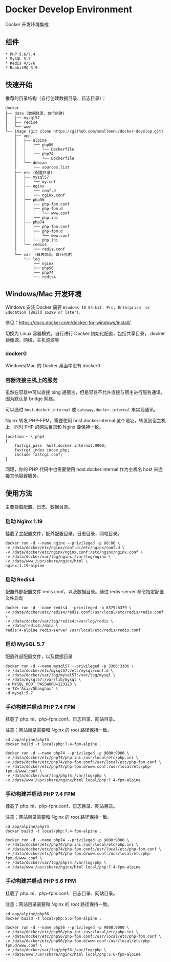 # Docker Develop Environment 

Docker 开发环境集成

## 组件

```
* PHP 5.6/7.4
* MySQL 5.7
* Redis 4/5/6
* RabbitMQ 3.9
```

## 快速开始

推荐的目录结构（自行创建数据目录、日志目录）：

```
docker
├── data (数据目录、自行创建)
│   ├── mysql57
│   ├── redis4
│   └── www  
└── image (git clone https://github.com/smallmenu/docker-develop.git)
    ├── app
    │   ├── alpine
    │   │   ├── php56
    │   │   │   └── Dockerfile
    │   │   └── php74
    │   │       └── Dockerfile
    │   └── debian
    │       └── sources.list
    ├── etc (配置目录)
    │   ├── mysql57
    │   │   └── my.cnf
    │   ├── nginx
    │   │   ├── conf.d
    │   │   └── nginx.conf
    │   ├── php56
    │   │   ├── php-fpm.conf
    │   │   ├── php-fpm.d
    │   │   │   └── www.conf
    │   │   └── php.ini
    │   ├── php74
    │   │   ├── php-fpm.conf
    │   │   ├── php-fpm.d
    │   │   │   └── www.conf
    │   │   └── php.ini
    │   └── redis4
    │       └── redis.conf
    └── var （日志目录，自行创建）
        └── log
            ├── nginx
            ├── php56
            ├── php74
            └── redis4
```

## Windows/Mac 开发环境

Windows 安装 Docker 需要 `Windows 10 64-bit: Pro, Enterprise, or Education (Build 16299 or later).`

参见：https://docs.docker.com/docker-for-windows/install/

切换为 Linux 容器模式，自行进行 Docker 初始化配置，包括共享目录， docker 镜像源，网络，主机资源等

### docker0

Windows/Mac 的 Docker 桌面中没有 docker0

### 容器连接主机上的服务

虽然在容器中可以直接 ping 通宿主，但是容器不允许直接与宿主进行服务通讯，因为默认是 bridge 网络。

可以通过 `host.docker.internal` 或 `gateway.docker.internal` 来实现通讯。

Nginx 转发 PHP-FPM，需要使用 host.docker.internal 这个地址，转发到宿主机上，同时 PHP 的网站目录和 Nginx 要保持一致。

```
location ~ \.php$
{
    fastcgi_pass  host.docker.internal:9000;
    fastcgi_index index.php;
    include fastcgi.conf;
}
```

同理，你的 PHP 代码中也需要使用 host.docker.internal 作为主机名 host 来连接其他容器服务。


## 使用方法

主要挂载配置、日志、数据目录。

### 启动 Nginx 1.19

挂载了主配置文件，额外配置目录，日志目录，网站目录。

```
docker run -d --name nginx --privileged -p 80:80 \
-v /data/docker/etc/nginx/conf.d:/etc/nginx/conf.d \
-v /data/docker/etc/nginx/nginx.conf:/etc/nginx/nginx.conf \
-v /data/docker/var/log/nginx:/var/log/nginx \
-v /data/www:/usr/share/nginx/html \
nginx:1.19-alpine
```

### 启动 Redis4

配置外部配置文件 redis.conf，以及数据目录。通过 redis-server 命令指定配置文件启动

```
docker run -d --name redis4 --privileged -p 6379:6379 \
-v /data/docker/etc/redis4/redis.conf:/usr/local/etc/redis/redis.conf \
-v /data/docker/var/log/redis4:/var/log/redis \
-v /data/redis4:/data \
redis:4-alpine redis-server /usr/local/etc/redis/redis.conf
```

### 启动 MySQL 5.7

配置外部配置文件，以及数据目录

```
docker run -d --name mysql57 --privileged -p 3306:3306 \
-v /data/docker/etc/mysql57:/etc/mysql/conf.d \
-v /data/docker/var/log/mysql57:/var/log/mysql \
-v /data/mysql57:/var/lib/mysql \
-e MYSQL_ROOT_PASSWORD=123123 \
-e TZ='Asia/Shanghai' \
-d mysql:5.7
```

### 手动构建并启动 PHP 7.4 FPM

挂载了 php.ini、php-fpm.conf、日志目录、网站目录。

注意：网站目录需要和 Nginx 的 root 路径保持一致。

```
cd app/alpine/php74
docker build -t local/php:7.4-fpm-alpine .

docker run -d --name php74 --privileged -p 9000:9000 \
-v /data/docker/etc/php74/php.ini:/usr/local/etc/php.ini \
-v /data/docker/etc/php74/php-fpm.conf:/usr/local/etc/php-fpm.conf \
-v /data/docker/etc/php74/php-fpm.d/www.conf:/usr/local/etc/php-fpm.d/www.conf \
-v /data/docker/var/log/php74:/var/log/php \
-v /data/www:/usr/share/nginx/html local/php:7.4-fpm-alpine
```

### 手动构建并启动 PHP 7.4 FPM

挂载了 php.ini、php-fpm.conf、日志目录、网站目录。

注意：网站目录需要和 Nginx 的 root 路径保持一致。

```
cd app/alpine/php74
docker build -t local/php:7.4-fpm-alpine .

docker run -d --name php74 --privileged -p 9000:9000 \
-v /data/docker/etc/php74/php.ini:/usr/local/etc/php.ini \
-v /data/docker/etc/php74/php-fpm.conf:/usr/local/etc/php-fpm.conf \
-v /data/docker/etc/php74/php-fpm.d/www.conf:/usr/local/etc/php-fpm.d/www.conf \
-v /data/docker/var/log/php74:/var/log/php \
-v /data/www:/usr/share/nginx/html local/php:7.4-fpm-alpine
```

### 手动构建并启动 PHP 5.6 FPM

挂载了 php.ini、php-fpm.conf、日志目录、网站目录。

注意：网站目录需要和 Nginx 的 root 路径保持一致。

```
cd app/alpine/php56
docker build -t local/php:5.6-fpm-alpine .

docker run -d --name php56 --privileged -p 9000:9000 \
-v /data/docker/etc/php56/php.ini:/usr/local/etc/php.ini \
-v /data/docker/etc/php56/php-fpm.conf:/usr/local/etc/php-fpm.conf \
-v /data/docker/etc/php56/php-fpm.d/www.conf:/usr/local/etc/php-fpm.d/www.conf \
-v /data/docker/var/log/php56:/var/log/php \
-v /data/www:/usr/share/nginx/html local/php:5.6-fpm-alpine
```